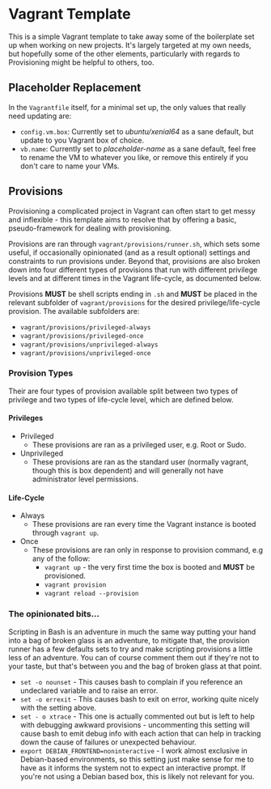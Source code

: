 # Vagrant Template

This is a simple Vagrant template to take away some of the boilerplate set up when working on new projects.  It's largely targeted at my own needs, but hopefully some of the other elements, particularly with regards to Provisioning might be helpful to others, too.

## Placeholder Replacement

In the `Vagrantfile` itself, for a minimal set up, the only values that really need updating are:

 - `config.vm.box`: Currently set to *ubuntu/xenial64* as a sane default, but update to you Vagrant box of choice.
 - `vb.name`: Currently set to *placeholder-name* as a sane default, feel free to rename the VM to whatever you like, or remove this entirely if you don't care to name your VMs.

## Provisions

Provisioning a complicated project in Vagrant can often start to get messy and inflexible - this template aims to resolve that by offering a basic, pseudo-framework for dealing with provisioning.

Provisions are ran through `vagrant/provisions/runner.sh`, which sets some useful, if occasionally opinionated (and as a result optional) settings and constraints to run provisions under.  Beyond that, provisions are also broken down into four different types of provisions that run with different privilege levels and at different times in the Vagrant life-cycle, as documented below.

Provisions **MUST** be shell scripts ending in `.sh` and **MUST** be placed in the relevant subfolder of `vagrant/provisions` for the desired privilege/life-cycle provision.  The available subfolders are:

- `vagrant/provisions/privileged-always`
- `vagrant/provisions/privileged-once`
- `vagrant/provisions/unprivileged-always`
- `vagrant/provisions/unprivileged-once`

### Provision Types

Their are four types of provision available split between two types of privilege and two types of life-cycle level, which are defined below.

#### Privileges 

 - Privileged
   - These provisions are ran as a privileged user, e.g. Root or Sudo.
 - Unprivileged
   - These provisions are ran as the standard user (normally vagrant, though this is box dependent) and will generally not have administrator level
     permissions.

#### Life-Cycle

 - Always
   - These provisions are ran every time the Vagrant instance is booted through
   `vagrant up`.
 - Once
   - These provisions are ran only in response to provision command, e.g any of the follow:
     - `vagrant up` - the very first time the box is booted and **MUST** be provisioned.
     - `vagrant provision`
     - `vagrant reload --provision`

### The opinionated bits...

Scripting in Bash is an adventure in much the same way putting your hand into a bag of broken glass is an adventure, to mitigate that, the provision runner has a few defaults sets to try and make scripting provisions a little less of an adventure.  You can of course comment them out if they're not to your taste, but that's between you and the bag of broken glass at that point. 

 - `set -o nounset` - This causes bash to complain if you reference an undeclared variable and to raise an error.
 - `set -o errexit` - This causes bash to exit on error, working quite nicely with the setting above.
 - `set - o xtrace` - This one is actually commented out but is left to help with debugging awkward provisions - uncommenting this setting will cause bash
   to emit debug info with each action that can help in tracking down the cause of failures or unexpected behaviour.
 - `export DEBIAN_FRONTEND=noninteractive` - I work almost exclusive in Debian-based environments, so this setting just make sense for me to have as
   it informs the system not to expect an interactive prompt.  If you're not using a Debian based box, this is likely not relevant for you.
